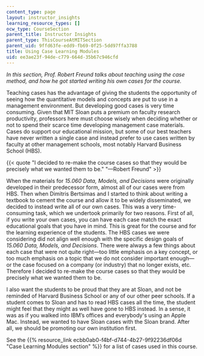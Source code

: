 ```yaml
---
content_type: page
layout: instructor_insights
learning_resource_types: []
ocw_type: CourseSection
parent_title: Instructor Insights
parent_type: ThisCourseAtMITSection
parent_uid: 9ffd63fe-edd9-fb69-0f25-5dd97ffa3788
title: Using Case Learning Modules
uid: ee3ae23f-94de-c779-664d-35b67c946cfd
---
```


_In this section, Prof. Robert Freund talks about teaching using the case method, and how he got started writing his own cases for the course._

Teaching cases has the advantage of giving the students the opportunity of seeing how the quantitative models and concepts are put to use in a management environment. But developing good cases is very time consuming. Given that MIT Sloan puts a premium on faculty research productivity, professors here must choose wisely when deciding whether or not to spend their scarce time developing management case materials. Cases do support our educational mission, but some of our best teachers have never written a single case and instead prefer to use cases written by faculty at other management schools, most notably Harvard Business School (HBS).

{{< quote "I decided to re-make the course cases so that they would be precisely what we wanted them to be." "—Robert Freund" >}}

When the materials for _15.060 Data, Models, and Decisions_ were originally developed in their predecessor form, almost all of our cases were from HBS. Then when Dimitris Bertsimas and I started to think about writing a textbook to cement the course and allow it to be widely disseminated, we decided to instead write all of our own cases. This was a very time-consuming task, which we undertook primarily for two reasons. First of all, if you write your own cases, you can have each case match the exact educational goals that you have in mind. This is great for the course and for the learning experience of the students. The HBS cases we were considering did not align well enough with the specific design goals of _15.060 Data, Models, and Decisions_. There were always a few things about each case that were not quite right—too little emphasis on a key concept, or too much emphasis on a topic that we do not consider important enough—or the case focused on a company (or industry) that no longer exists, etc. Therefore I decided to re-make the course cases so that they would be precisely what we wanted them to be.

I also want the students to be proud that they are at Sloan, and not be reminded of Harvard Business School or any of our other peer schools. If a student comes to Sloan and has to read HBS cases all the time, the student might feel that they might as well have gone to HBS instead. In a sense, it was as if you walked into IBM’s offices and everybody's using an Apple Mac. Instead, we wanted to have Sloan cases with the Sloan brand. After all, we should be promoting our own institution first.

See the {{% resource_link ecbb0ab0-f4bf-d744-4b27-9f92236df06d "Case Learning Modules section" %}} for a list of cases used in this course.